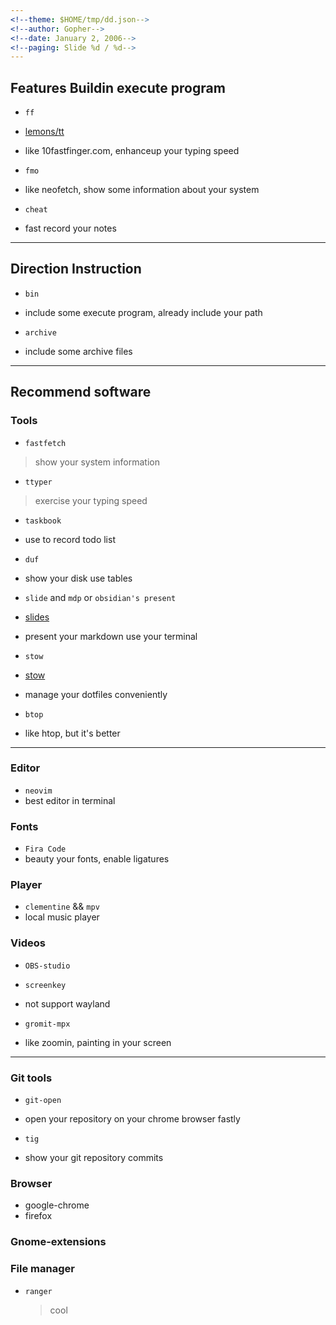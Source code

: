 ```yaml
---
<!--theme: $HOME/tmp/dd.json-->
<!--author: Gopher-->
<!--date: January 2, 2006-->
<!--paging: Slide %d / %d-->
---
```


## Features Buildin execute program

- `ff`

- [lemons/tt](https://github.com/lemnos/tt)

- like 10fastfinger.com, enhanceup your typing speed

- `fmo`

- like neofetch, show some information about your system

- `cheat`

- fast record your notes

---

## Direction Instruction

- `bin`

- include some execute program, already include your path

- `archive`

- include some archive files

---

## Recommend software

### Tools

- `fastfetch`
> show your system information

- `ttyper`
> exercise your typing speed

- `taskbook`

- use to record todo list

- `duf`

- show your disk use tables

- `slide` and `mdp` or `obsidian's present`

- [slides](https://github.com/maaslalani/slides)

- present your markdown use your terminal

- `stow`

- [stow](https://www.gnu.org/software/stow/)

- manage your dotfiles conveniently

- `btop`

- like htop, but it's better

---

### Editor

- `neovim`
- best editor in terminal

### Fonts

- `Fira Code`
- beauty your fonts, enable ligatures

### Player

- `clementine` && `mpv`
- local music player

### Videos

- `OBS-studio`

- `screenkey`

- not support wayland

- `gromit-mpx`

- like zoomin, painting in your screen

---

### Git tools

- `git-open`

- open your repository on your chrome browser fastly

- `tig`

- show your git repository commits

### Browser

- google-chrome
- firefox

<!--TODO-->

### Gnome-extensions

### File manager

- `ranger`

  > cool
